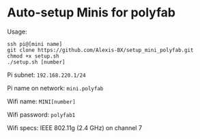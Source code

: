 # Auto-setup Minis for polyfab

Usage:
```
ssh pi@[mini name]
git clone https://github.com/Alexis-BX/setup_mini_polyfab.git
chmod +x setup.sh
./setup.sh [number]
```

Pi subnet: `192.168.220.1/24`

Pi name on network: `mini.polyfab`

Wifi name: `MINI[number]`

Wifi password: `polyfab1`

Wifi specs: IEEE 802.11g (2.4 GHz) on channel 7